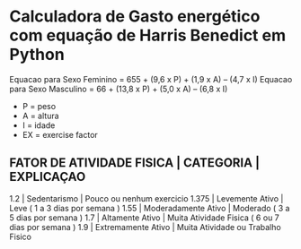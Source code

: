 # Calculadora de Gasto energético com equação de Harris Benedict em Python

Equacao para Sexo Feminino = 655 + (9,6 x P) + (1,9 x A) – (4,7 x I)
Equacao para Sexo Masculino = 66 + (13,8 x P) + (5,0 x A) – (6,8 x I)

 - P = peso
 - A = altura
 - I = idade
 - EX = exercise factor

FATOR DE ATIVIDADE FISICA  | CATEGORIA              | EXPLICAÇAO
--------------------------------------------------------------------------------------------------------
1.2                        | Sedentarismo           | Pouco ou nenhum exercicio
1.375                      | Levemente Ativo        | Leve ( 1 a 3 dias por semana )
1.55                       | Moderadamente Ativo    | Moderado ( 3 a 5 dias por semana )
1.7                        | Altamente Ativo        | Muita Atividade Fisica ( 6 ou 7 dias por semana )
1.9                        | Extremamente Ativo     | Muita Atividade ou Trabalho Fisico
